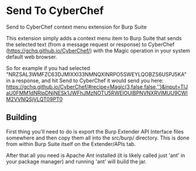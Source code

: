 # Send To CyberChef
Send to CyberChef context menu extension for Burp Suite

This extension simply adds a context menu item to Burp Suite that sends the selected text (from a message request or response) to CyberChef (https://gchq.github.io/CyberChef/) with the Magic operation in your system default web browser.

So for example if you had selected "NRZSAL3WMFZC63DJMIXXI33NMNQXINRPO5SWEYLQOBZS6USPJ5KA" in a response, and hit Send to CyberChef it would send you here: https://gchq.github.io/CyberChef/#recipe=Magic(3,false,false,'')&input=TlJaU0FMM1dNRlpDNjNESk1JWFhJMzNOTU5RWElOUlBPNVNXRVlMUU9CWlM2VVNQSjVLQT09PT0

Building
--------

First thing you'll need to do is export the Burp Extender API Interface files somewhere and then copy them all into the src/burp/ directory. This is done from within Burp Suite itself on the Extender/APIs tab.

After that all you need is Apache Ant installed (it is likely called just 'ant' in your package manager) and running 'ant' will build the jar.

